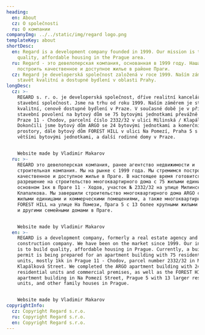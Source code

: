 ```yaml
---
heading:
  en: About
  cz: O společnosti
  ru: О компании
companyImg: ../../static/img/regard logo.png
templateKey: about
shortDesc:
  en: Regard is a development company founded in 1999. Our mission is to build
    quality, affordable housing in the Prague area.
  ru: Regard - это девелоперская компания, основанная в 1999 году. Наша миссия -
    построить качественное и доступное жилье в районе Праги.
  cz: Regard je developerská společnost založená v roce 1999. Naším záměrem je
    stavět kvalitní a dostupné bydlení v oblasti Prahy.
longDesc:
  cz: >-
    REGARD s. r. o. je developerská společnost, dříve realitní kancelář a
    stavební společnost. Jsme na trhu od roku 1999. Naším záměrem je stavět
    kvalitní, cenově dostupné bydlení v Praze. V současné době je v přípravě
    stavební povolení na bytový dům se 75 bytovými jednotkami převážně 1kk na
    Praze 11 - Chodov, parcelní číslo 2332/32 v ulici Milinská / Klapálková.
    Dokončili jsme bytový dům ARGO se 24 bytovými jednotkami a komerčnimi
    prostory, dále bytový dům FOREST HILL v ulici Na Pomezí, Praha 5 s 13
    většími bytovými jednotkami, a další rodinné domy v Praze. 


    Website made by Vladimir Makarov
  ru: >-
    REGARD это девелоперская компания, ранее агентство недвижимости и
    строительная компания. Мы на рынке с 1999 года. Мы стремимся построить
    качественное и доступное жилье в Праге. В настоящее время готовится
    разрешение на строительство многоквартирного дома с 75 жилыми единицами, в
    основном 1кк в Праге 11 - Ходов, участок № 2332/32 на улице Милинска /
    Клапалкова. Мы завершили строительство многоквартирного дома ARGO с 24
    жилыми единицами и коммерческими помещениями, а также многоквартирного дома
    FOREST HILL на улице На Помези, Прага 5 с 13 более крупными жилыми единицами
    и другими семейными домами в Праге.


    Website made by Vladimir Makarov
  en: >-
    REGARD is a development company, formerly a real estate agency and
    construction company. We have been on the market since 1999. Our intention
    is to build quality, affordable housing in Prague. Currently, a building
    permit is being prepared for an apartment building with 75 residential
    units, mostly 1kk in Prague 11 - Chodov, parcel number 2332/32 in Milinská /
    Klapálková Street. We completed the ARGO apartment building with 24
    residential units and commercial premises, as well as the FOREST HILL
    apartment building in Na Pomezí Street, Prague 5 with 13 larger residential
    units, and other family houses in Prague.


    Website made by Vladimir Makarov
copyrightInfo:
  cz: Copyright Regard s.r.o.
  ru: Copyright Regard s.r.o.
  en: Copyright Regard s.r.o.
---
```

